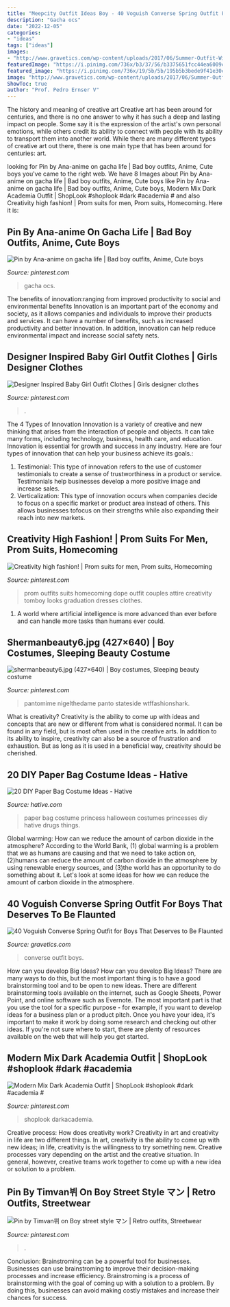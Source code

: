 ```yaml
---
title: "Meepcity Outfit Ideas Boy - 40 Voguish Converse Spring Outfit For Boys That Deserves To Be Flaunted"
description: "Gacha ocs"
date: "2022-12-05"
categories:
- "ideas"
tags: ["ideas"]
images:
- "http://www.gravetics.com/wp-content/uploads/2017/06/Summer-Outfit-With-Converse.jpg"
featuredImage: "https://i.pinimg.com/736x/b3/37/56/b3375651fcc44ea6009ce8557d6d89d9.jpg"
featured_image: "https://i.pinimg.com/736x/19/5b/5b/195b5b3bede9f41e30cc735f09fe9c26--prom-couples-dope-fashion.jpg"
image: "http://www.gravetics.com/wp-content/uploads/2017/06/Summer-Outfit-With-Converse.jpg"
ShowToc: true
author: "Prof. Pedro Ernser V"
---
```



The history and meaning of creative art
Creative art has been around for centuries, and there is no one answer to why it has such a deep and lasting impact on people. Some say it is the expression of the artist's own personal emotions, while others credit its ability to connect with people with its ability to transport them into another world. While there are many different types of creative art out there, there is one main type that has been around for centuries: art.

	

		
looking for Pin by Ana-anime on gacha life | Bad boy outfits, Anime, Cute boys you've came to the right web. We have 8 Images about Pin by Ana-anime on gacha life | Bad boy outfits, Anime, Cute boys like Pin by Ana-anime on gacha life | Bad boy outfits, Anime, Cute boys, Modern Mix Dark Academia Outfit | ShopLook #shoplook #dark #academia # and also Creativity high fashion! | Prom suits for men, Prom suits, Homecoming. Here it is:
		
    
## Pin By Ana-anime On Gacha Life | Bad Boy Outfits, Anime, Cute Boys

<img loading=lazy src="https://i.pinimg.com/736x/b3/37/56/b3375651fcc44ea6009ce8557d6d89d9.jpg" onerror="this.onerror=null;this.src='https://tse3.mm.bing.net/th?id=OIP.anCCiL8IkPbklp2ZYOg7JAHaKE&amp;pid=15.1';" alt="Pin by Ana-anime on gacha life | Bad boy outfits, Anime, Cute boys">

_Source: pinterest.com_

>gacha ocs. 

	

The benefits of innovation:ranging from improved productivity to social and environmental benefits
Innovation is an important part of the economy and society, as it allows companies and individuals to improve their products and services. It can have a number of benefits, such as increased productivity and better innovation. In addition, innovation can help reduce environmental impact and increase social safety nets.

    
## Designer Inspired Baby Girl Outfit Clothes | Girls Designer Clothes

<img loading=lazy src="https://i.pinimg.com/736x/72/c8/55/72c855695c586932254e4a23649199a3.jpg" onerror="this.onerror=null;this.src='https://tse1.mm.bing.net/th?id=OIP.rQ9ZUb4sLrNmK_eKY0RVUQHaLI&amp;pid=15.1';" alt="Designer Inspired Baby Girl Outfit Clothes | Girls designer clothes">

_Source: pinterest.com_

>. 

	

The 4 Types of Innovation
Innovation is a variety of creative and new thinking that arises from the interaction of people and objects. It can take many forms, including technology, business, health care, and education. Innovation is essential for growth and success in any industry. Here are four types of innovation that can help your business achieve its goals.: 
1. Testimonial: This type of innovation refers to the use of customer testimonials to create a sense of trustworthiness in a product or service. Testimonials help businesses develop a more positive image and increase sales. 
2. Verticalization: This type of innovation occurs when companies decide to focus on a specific market or product area instead of others. This allows businesses tofocus on their strengths while also expanding their reach into new markets. 

    
## Creativity High Fashion! | Prom Suits For Men, Prom Suits, Homecoming

<img loading=lazy src="https://i.pinimg.com/736x/19/5b/5b/195b5b3bede9f41e30cc735f09fe9c26--prom-couples-dope-fashion.jpg" onerror="this.onerror=null;this.src='https://tse1.mm.bing.net/th?id=OIP.niKdo6dcGPaLPNNerZ6BWgHaJ4&amp;pid=15.1';" alt="Creativity high fashion! | Prom suits for men, Prom suits, Homecoming">

_Source: pinterest.com_

>prom outfits suits homecoming dope outfit couples attire creativity tomboy looks graduation dresses clothes. 

	

1. A world where artificial intelligence is more advanced than ever before and can handle more tasks than humans ever could. 

    
## Shermanbeauty6.jpg (427×640) | Boy Costumes, Sleeping Beauty Costume

<img loading=lazy src="https://i.pinimg.com/736x/60/dd/cc/60ddccaeaf9fe9a1e75e229d15ebeb43--pantomime-principal.jpg" onerror="this.onerror=null;this.src='https://tse4.mm.bing.net/th?id=OIP.qgNLpwCoW_SPx6RWNlu-IgDMEy&amp;pid=15.1';" alt="shermanbeauty6.jpg (427×640) | Boy costumes, Sleeping beauty costume">

_Source: pinterest.com_

>pantomime nigelthedame panto stateside wtffashionshark. 

	

What is creativity?
Creativity is the ability to come up with ideas and concepts that are new or different from what is considered normal. It can be found in any field, but is most often used in the creative arts. In addition to its ability to inspire, creativity can also be a source of frustration and exhaustion. But as long as it is used in a beneficial way, creativity should be cherished.

    
## 20 DIY Paper Bag Costume Ideas - Hative

<img loading=lazy src="https://hative.com/wp-content/uploads/2014/10/paper-bag-costume-ideas/6-paper-bag-princess.jpg" onerror="this.onerror=null;this.src='https://tse1.mm.bing.net/th?id=OIP.3qeTW3qFSnof2RQ0VGoI9QHaKl&amp;pid=15.1';" alt="20 DIY Paper Bag Costume Ideas - Hative">

_Source: hative.com_

>paper bag costume princess halloween costumes princesses diy hative drugs things. 

	

Global warming: How can we reduce the amount of carbon dioxide in the atmosphere?
According to the World Bank, (1) global warming is a problem that we as humans are causing and that we need to take action on, (2)humans can reduce the amount of carbon dioxide in the atmosphere by using renewable energy sources, and (3)the world has an opportunity to do something about it. Let's look at some ideas for how we can reduce the amount of carbon dioxide in the atmosphere.

    
## 40 Voguish Converse Spring Outfit For Boys That Deserves To Be Flaunted

<img loading=lazy src="http://www.gravetics.com/wp-content/uploads/2017/06/Summer-Outfit-With-Converse.jpg" onerror="this.onerror=null;this.src='https://tse2.mm.bing.net/th?id=OIP.PNpRnr9ld85bywAtrWwleQAAAA&amp;pid=15.1';" alt="40 Voguish Converse Spring Outfit for Boys That Deserves to Be Flaunted">

_Source: gravetics.com_

>converse outfit boys. 

	

How can you develop Big Ideas?
How can you develop Big Ideas? There are many ways to do this, but the most important thing is to have a good brainstorming tool and to be open to new ideas. There are different brainstorming tools available on the internet, such as Google Sheets, Power Point, and online software such as Evernote. The most important part is that you use the tool for a specific purpose - for example, if you want to develop ideas for a business plan or a product pitch. Once you have your idea, it's important to make it work by doing some research and checking out other ideas. If you're not sure where to start, there are plenty of resources available on the web that will help you get started.

    
## Modern Mix Dark Academia Outfit | ShopLook #shoplook #dark #academia #

<img loading=lazy src="https://i.pinimg.com/736x/13/e1/5e/13e15e74abd019fdae03b4ff4e63c764.jpg" onerror="this.onerror=null;this.src='https://tse1.mm.bing.net/th?id=OIP.2YAyUhIRmDiEkcb7OIa7OQHaFA&amp;pid=15.1';" alt="Modern Mix Dark Academia Outfit | ShopLook #shoplook #dark #academia #">

_Source: pinterest.com_

>shoplook darkacademia. 

	

Creative process: How does creativity work?
Creativity in art and creativity in life are two different things. In art, creativity is the ability to come up with new ideas; in life, creativity is the willingness to try something new. Creative processes vary depending on the artist and the creative situation. In general, however, creative teams work together to come up with a new idea or solution to a problem.

    
## Pin By Timvan뷔 On Boy Street Style マン | Retro Outfits, Streetwear

<img loading=lazy src="https://i.pinimg.com/736x/d5/7b/f3/d57bf38084eb468d95331ea26b353d59.jpg" onerror="this.onerror=null;this.src='https://tse1.mm.bing.net/th?id=OIP._TRWJwWtW3mGHfx3JXsBPAHaNL&amp;pid=15.1';" alt="Pin by Timvan뷔 on Boy street style マン | Retro outfits, Streetwear">

_Source: pinterest.com_

>. 

	

Conclusion: Brainstroming can be a powerful tool for businesses.
Businesses can use brainstroming to improve their decision-making processes and increase efficiency. Brainstroming is a process of brainstorming with the goal of coming up with a solution to a problem. By doing this, businesses can avoid making costly mistakes and increase their chances for success.

